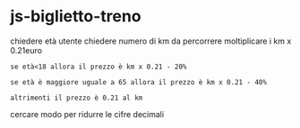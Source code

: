 # js-biglietto-treno

chiedere età utente
chiedere numero di km da percorrere
        moltiplicare i km x 0.21euro

    se età<18 allora il prezzo è km x 0.21 - 20%

    se età è maggiore uguale a 65 allora il prezzo è km x 0.21 - 40%

    altrimenti il prezzo è 0.21 al km

cercare modo per ridurre le cifre decimali

